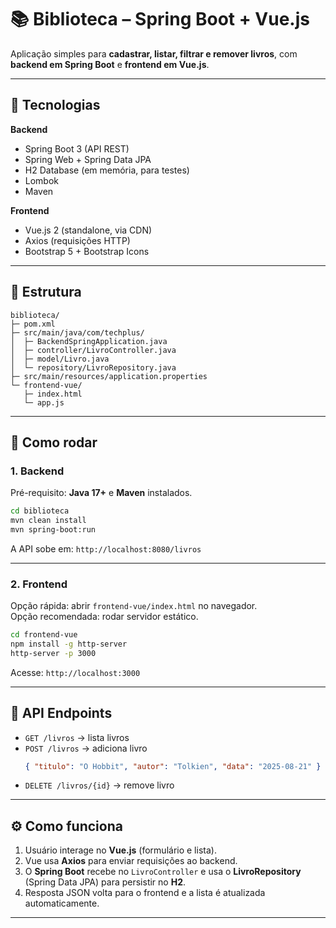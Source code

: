 # 📚 Biblioteca – Spring Boot + Vue.js

Aplicação simples para **cadastrar, listar, filtrar e remover livros**, com **backend em Spring Boot** e **frontend em Vue.js**.

---

## 🔧 Tecnologias

**Backend**
- Spring Boot 3 (API REST)
- Spring Web + Spring Data JPA
- H2 Database (em memória, para testes)
- Lombok
- Maven

**Frontend**
- Vue.js 2 (standalone, via CDN)
- Axios (requisições HTTP)
- Bootstrap 5 + Bootstrap Icons

---

## 📂 Estrutura

```
biblioteca/
├─ pom.xml
├─ src/main/java/com/techplus/
│  ├─ BackendSpringApplication.java
│  ├─ controller/LivroController.java
│  ├─ model/Livro.java
│  └─ repository/LivroRepository.java
├─ src/main/resources/application.properties
└─ frontend-vue/
   ├─ index.html
   └─ app.js
```

---

## 🚀 Como rodar

### 1. Backend
Pré-requisito: **Java 17+** e **Maven** instalados.

```bash
cd biblioteca
mvn clean install
mvn spring-boot:run
```

A API sobe em: `http://localhost:8080/livros`

---

### 2. Frontend
Opção rápida: abrir `frontend-vue/index.html` no navegador.  
Opção recomendada: rodar servidor estático.

```bash
cd frontend-vue
npm install -g http-server
http-server -p 3000
```

Acesse: `http://localhost:3000`

---

## 🔗 API Endpoints

- `GET /livros` → lista livros  
- `POST /livros` → adiciona livro  
  ```json
  { "titulo": "O Hobbit", "autor": "Tolkien", "data": "2025-08-21" }
  ```
- `DELETE /livros/{id}` → remove livro  

---

## ⚙️ Como funciona

1. Usuário interage no **Vue.js** (formulário e lista).  
2. Vue usa **Axios** para enviar requisições ao backend.  
3. O **Spring Boot** recebe no `LivroController` e usa o **LivroRepository** (Spring Data JPA) para persistir no **H2**.  
4. Resposta JSON volta para o frontend e a lista é atualizada automaticamente.  

---
